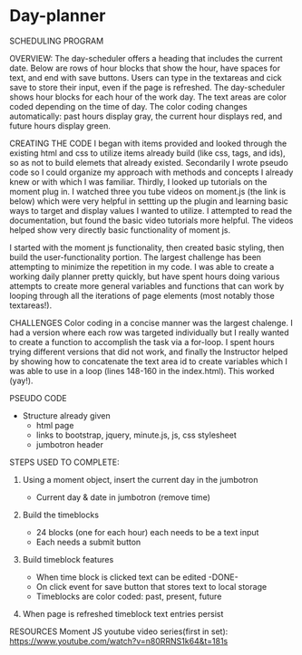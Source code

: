 # Day-planner
SCHEDULING PROGRAM

OVERVIEW:
The day-scheduler offers a heading that includes the current date. Below are rows of hour blocks that show the hour, have spaces for text, and end with save buttons. Users can type in the textareas and cick save to store their input, even if the page is refreshed. The day-scheduler shows hour blocks for each hour of the work day. The text areas are color coded depending on the time of day.  The color coding changes automatically: past hours display gray, the current hour displays red, and future hours display green. 

CREATING THE CODE
I began with items provided and looked through the existing html and css to utilize items already build (like css, tags, and ids), so as not to build elemets that already existed. Secondarily I wrote pseudo code so I could organize my approach with methods and concepts I already knew or with which I was familiar. Thirdly, I looked up tutorials on the moment plug in. I watched three you tube videos on moment.js (the link is below) which were very helpful in settting up the plugin and learning basic ways to target and display values I wanted to utilize. I attempted to read the documentation, but found the basic video tutorials more helpful. The videos helped show very directly basic functionality of moment js. 

I started with the moment js functionality, then created basic styling, then build the user-functionality portion. The largest challenge has been attempting to minimize the repetition in my code. I was able to create a working daily planner pretty quickly, but have spent hours doing various attempts to create more general variables and functions that can work by looping through all the iterations of page elements (most notably those textareas!). 

CHALLENGES
Color coding in a concise manner was the largest chalenge. I had a version where each row was targeted individually but I really wanted to create a function to accomplish the task via a for-loop. I spent hours trying different versions that did not work, and finally the Instructor helped by showing how to concatenate the text area id to create variables which I was able to use in a loop (lines 148-160 in the index.html). This worked (yay!).


PSEUDO CODE

* Structure already given
    - html page
    - links to bootstrap, jquery, minute.js, js, css stylesheet
    - jumbotron header

STEPS USED TO COMPLETE:

1. Using a moment object, insert the current day in the jumbotron 
    - Current day & date in jumbotron (remove time) 

2. Build the timeblocks 
    - 24 blocks (one for each hour) each needs to be a text input 
    - Each needs a submit button

3. Build timeblock features
    - When time block is clicked text can be edited -DONE-
    - On click event for save button that stores text to local storage 
    - Timeblocks are color coded: past, present, future
        
4. When page is refreshed timeblock text entries persist 

RESOURCES
Moment JS youtube video series(first in set): https://www.youtube.com/watch?v=n80RRNS1k64&t=181s
